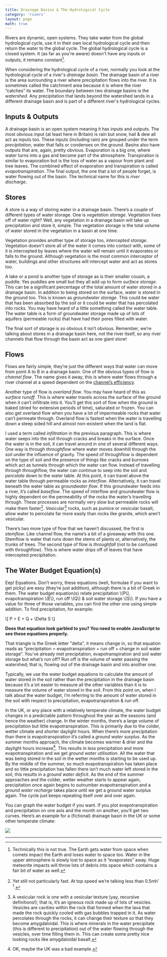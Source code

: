 ```yaml
---
title: Drainage Basins & The Hydrological Cycle
category: 'rivers'
layout: page
math: true
---
```


Rivers are dynamic, open systems. They take water from the global hydrological cycle, use it in their own local hydrological cycle and then return the water to the global cycle. The global hydrological cycle is a closed system. It (as far as you're aware) doesn't have any inputs or outputs, it remains constant[^1].

When considering the hydrological cycle of a river, normally you look at the hydrological cycle of a river's _drainage basin_. The drainage basin of a river is the area surrounding a river where precipitation flows into the river. It is sometimes called the catchment area because it is where the river “catches” its water. The boundary between two drainage basins is the _watershed_. Any precipitation that lands beyond the watershed lands in a different drainage basin and is part of a different river's hydrological cycles.

## Inputs & Outputs

A drainage basin is an open system meaning it has inputs and outputs. The most obvious input (at least here in Britain) is rain but snow, hail & dew all act as inputs too. These inputs (including rain) are grouped under the term _precipitation_, water that falls or condenses on the ground. Basins also have outputs that are, again, pretty obvious. Evaporation is a big one, where water turns into a gas and become part of the atmosphere. Transpiration is similar to evaporation but is the loss of water as a vapour from plant and tree leaves. The combined effect of evaporation and transpiration is called _evapotranspiration_.  The final output, the one that a lot of people forget, is water flowing out of the basin. The technical name for this is _river discharge_.

## Stores

A store is a way of storing water in a drainage basin. There’s a couple of different types of water storage. One is _vegetation storage_. Vegetation lives off of water right? Well, any vegetation in a drainage basin will take up precipitation and store it, simple. The vegetation storage is the total volume of water stored in the vegetation in a basin at one time.

Vegetation provides another type of storage too, _intercepted storage_. Vegetation doesn't store all of the water it comes into contact with, some of it is intercepted by leaves where the water will remain until it evaporates or falls to the ground. Although vegetation is the most common interceptor of water, buildings and other structures will intercept water and act as stores too.

A lake or a pond is another type of storage as is their smaller cousin, a puddle. Yes puddles are small but they all add up to form _surface storage_. This can be  a significant percentage of the total amount of water stored in a drainage basin. In addition to being stored on the surface, water is stored in the ground too. This is known as _groundwater storage_. This could be water that has been absorbed by the soil or it could be water that has percolated into rocks. You may have heard of a little something called the water table. The water table is a form of groundwater storage made up of lots of aquifers (permeable rocks) that have had their pores filled with water.

The final sort of storage is so obvious it isn’t obvious. Remember, we’re talking about stores in a drainage basin here, not the river itself, so any river channels that flow through the basin act as one giant store!

## Flows

Flows are fairly simple, they’re just the different ways that water can move from point A to B in a drainage basin. One of the obvious types of flow is _channel flow_. The name gives it away, this is where water flows through a river channel at a speed dependent on the [channel’s efficiency][channel-efficiency].

Another type of flow is _overland flow_. You may have heard of this as _surface runoff_. This is where water travels across the surface of the ground when it can’t infiltrate into it. You’ll get this sort of flow when the ground is baked (dried for extensive periods of time), saturated or frozen. You can also get overland flow when you have a lot of impermeable rocks that water can’t permeate through. Overland flow is fastest when the water is travelling down a steep sided hill and almost non-existent when the land is flat.

I used a term called _infiltration_ in the previous paragraph. This is where water seeps into the soil through cracks and breaks in the surface. Once the water is in the soil, it can travel around in one of several different ways. One way is through _throughflow_ where water moves downhill through the soil under the influence of gravity. The speed of throughflow is dependent on the type of soil and the presence of things like cracks and burrows which act as tunnels through which the water can flow. Instead of travelling through throughflow, the water can continue to seep into the soil and _percolate_ down to the water table. At this point, it can travel above the water table through permeable rocks as _interflow_. Alternatively, it can travel beneath the water table as _groundwater flow_. If this groundwater feeds into a river, it’s called _baseflow_. The speed of interflow and groundwater flow is highly dependent on the permeability of the rocks the water’s travelling through. These processes are normally very slow but permeable rocks will make them faster[^2]. Vesicular[^3] rocks, such as pumice or vesicular basalt, allow water to percolate far more easily than rocks like granite, which aren’t vesicular.

There’s two more type of flow that we haven’t discussed, the first is _stemflow_. Like channel flow, the name’s a bit of a giveaway with this one. Stemflow is water that runs down the stems of plants or, alternatively, the trunks of trees. The second type of flow is _throughfall_ (not to be confused with throughflow). This is where water drips off of leaves that have intercepted precipitation.

## The Water Budget Equation(s)

Eep! Equations. Don’t worry, these equations (well, formulae if you want to get picky) are easy (they’re just addition), although there is a bit of Greek in them.  The water budget equation(s) relate precipitation \\(P\\), evapotranspiration \\(E\\), run off \\(Q\\) & soil water storage \\(S\\). If you have a value for three of those variables, you can find the other one using simple addition. To find precipitation, for example:

\\[ P = E + Q + \Delta S \\]

<noscript><strong>Does that equation look garbled to you? You need to enable JavaScript to see these equations properly.</strong></noscript>

That triangle is the Greek letter "delta", it means change in, so that equation reads as “precipitation = evapotranspiration + run off + change in soil water storage”. You’ve already met precipitation, evapotranspiration and soil water storage but what’s run off? Run off is the volume of water passing the watershed; that is, flowing out of the drainage basin and into another one.

Typically, we use the water budget equations to calculate the amount of water stored in the soil rather than the precipitation in the drainage basin because it’s a lot easier to measure all the other variables than it is to measure the volume of water stored in the soil. From this point on, when I talk about the water budget, I’m referring to the amount of water stored in the soil with respect to precipitation, evapotranspiration & run off.

In the UK, or any place with a relatively temperate climate, the water budget changes in a predictable pattern throughout the year as the seasons (and hence the weather) change. In the winter months, there’s a large volume of precipitation but little evapotranspiration. This is primarily due to the colder, wetter climate and shorter daylight hours. When there’s more precipitation than there is evapotranspiration it’s called a _ground water surplus_. As the summer months approach, the climate becomes warmer & drier and the daylight hours increase[^4].  This results in less precipitation and more evapotranspiration and we get _ground water utilisation_. All the water that was being stored in the soil in the wetter months is starting to be used up. By the middle of the summer, so much evapotranspiration has taken place and so little precipitation has fallen there isn’t much water left stored in the soil, this results in a _ground water deficit_.  As the end of the summer approaches and the colder, wetter weather starts to appear again, precipitation once again begins to outnumber evapotranspiration and a _ground water recharge_ takes place until we get a ground water surplus again. The cycle just keeps repeating itself over and over again.

You can graph the water budget if you want. If you plot evapotranspiration and precipitation on one axis and the month on another, you’ll get two curves. Here’s an example for a (fictional) drainage basin in the UK or some other temperate climate:

![][water-budget-graph]

---

[^1]: Technically this is not true. The Earth gets water from space when comets impact the Earth and loses water to space too. Water in the upper atmosphere is slowly lost to space as it “evaporates” away. Huge meteorite impacts will throw lots of debris into space which contains a fair bit of water as well. 

[^2]: Yet still not particularly fast. At top speed we’re talking less than 0.5mh<sup>-1</sup>.

[^3]: A vesicular rock is one with a vesicular texture (yay, recursive definitions!); that is, it’s an igneous rock made up of lots of vesicles. Vesicles are cavities within the rock that formed when the lava that made the rock quickly cooled with gas bubbles trapped in it. As water percolates through the rocks, it can change their texture so that they become amygdaloidal. This is where minerals in the water precipitate (this is different to precipitation) out of the water flowing through the vesicles, over time filling them in. This can create some pretty nice looking rocks like amygdaloidal basalt.

[^4]: OK, maybe the UK was a bad example. 

[channel-efficiency]: /rivers/long-and-cross-profiles/#channel-efficiency--velocity
[water-budget-graph]:/Images/rivers/water-balance-graph.png
